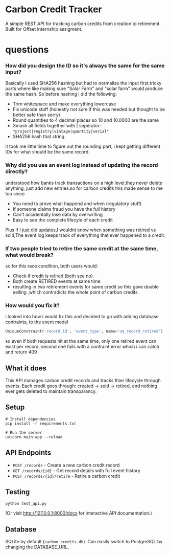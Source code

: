 # Carbon Credit Tracker
A simple REST API for tracking carbon credits from creation to retirement. Built for Offset internship assigment.

# questions

### How did you design the ID so it's always the same for the same input?

Basically I used SHA256 hashing but had to normalize the input first.tricky parts where like  making sure "Solar Farm" and "solar farm" would produce the same hash.
So before hashing i did the following: 
- Trim whitespace and make everything lowercase
- Fix unicode stuff (honestly not sure if this was needed but thought to be better safe than sorry)
- Round quantities to 4 decimal places so 10 and 10.0000 are the same
- Smash all fields together with | seperator: `"project|registry|vintage|quantity|serial"`
- SHA256 hash that string

it took me little time to figure out the rounding part, i kept getting different IDs for what should be the same record.

### Why did you use an event log instead of updating the record directly?

understood how banks track transactions on a high level,they never delete anything, just add new entries.so for carbon credits this made sense to me too since
- You need to prove what happend and when (regulatory stuff)
- If someone claims fraud you have the full history
- Can't accidentally lose data by overwriting
- Easy to see the complete lifecyle of each credit

Plus if I just did updates,I  wouldnt know when something was retired vs sold,The event log keeps track of everything that ever happened to a credit.

### If two people tried to retire the same credit at the same time, what would break?
so for this race condition, both users would:
- Check if credit is retired (both see no)
- Both create RETIRED events at same time
- resulting in  two retirement events for same credit
so this gave double selling ,which contradicts the whole point of carbon credits 

### How would you fix it?
i looked into how i would fix this and decided to go with adding database contraints, to the event model

```python
UniqueConstraint('record_id', 'event_type', name='uq_record_retired')
```

so even if both requests hit at the same time, only one retired event can exist per record, second one fails with a contraint error which i can catch and return 409




## What it does

This API manages carbon credit records and tracks thier lifecycle through events. Each credit goes through: created → sold → retired, and nothing ever gets deleted to maintain transparancy.

## Setup

```shellscript
# Install dependencies
pip install -r requirements.txt

# Run the server
uvicorn main:app --reload
```

## API Endpoints

- `POST /records` - Create a new carbon credit record
- `GET /records/{id}` - Get record details with full event history  
- `POST /records/{id}/retire` - Retire a carbon credit

## Testing

```shellscript
python test_api.py
```

(Or visit http://127.0.0.1:8000/docs for interactive API documentation.)

## Database

 SQLite by default (`carbon_credits.db`). Can easily switch to PostgreSQL by changing the DATABASE_URL.
